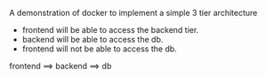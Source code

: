 A demonstration of docker to implement a simple 3 tier architecture

* frontend will be able to access the backend tier.
* backend will be able to access the db.
* frontend will not be able to access the db.

frontend ==> backend ==> db
